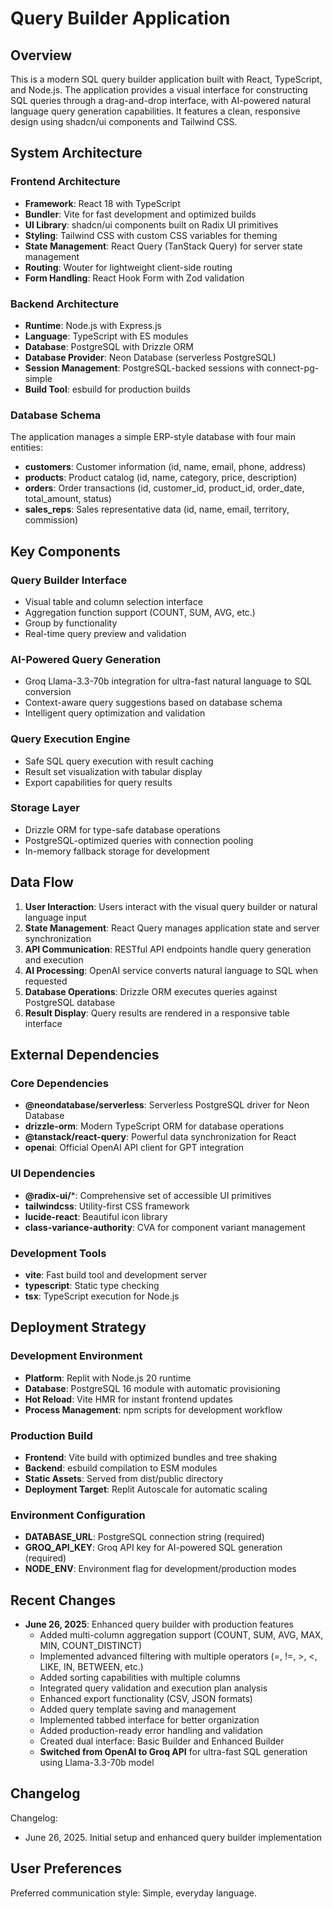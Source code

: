 # Query Builder Application

## Overview

This is a modern SQL query builder application built with React, TypeScript, and Node.js. The application provides a visual interface for constructing SQL queries through a drag-and-drop interface, with AI-powered natural language query generation capabilities. It features a clean, responsive design using shadcn/ui components and Tailwind CSS.

## System Architecture

### Frontend Architecture
- **Framework**: React 18 with TypeScript
- **Bundler**: Vite for fast development and optimized builds
- **UI Library**: shadcn/ui components built on Radix UI primitives
- **Styling**: Tailwind CSS with custom CSS variables for theming
- **State Management**: React Query (TanStack Query) for server state management
- **Routing**: Wouter for lightweight client-side routing
- **Form Handling**: React Hook Form with Zod validation

### Backend Architecture
- **Runtime**: Node.js with Express.js
- **Language**: TypeScript with ES modules
- **Database**: PostgreSQL with Drizzle ORM
- **Database Provider**: Neon Database (serverless PostgreSQL)
- **Session Management**: PostgreSQL-backed sessions with connect-pg-simple
- **Build Tool**: esbuild for production builds

### Database Schema
The application manages a simple ERP-style database with four main entities:
- **customers**: Customer information (id, name, email, phone, address)
- **products**: Product catalog (id, name, category, price, description)
- **orders**: Order transactions (id, customer_id, product_id, order_date, total_amount, status)
- **sales_reps**: Sales representative data (id, name, email, territory, commission)

## Key Components

### Query Builder Interface
- Visual table and column selection interface
- Aggregation function support (COUNT, SUM, AVG, etc.)
- Group by functionality
- Real-time query preview and validation

### AI-Powered Query Generation
- Groq Llama-3.3-70b integration for ultra-fast natural language to SQL conversion
- Context-aware query suggestions based on database schema
- Intelligent query optimization and validation

### Query Execution Engine
- Safe SQL query execution with result caching
- Result set visualization with tabular display
- Export capabilities for query results

### Storage Layer
- Drizzle ORM for type-safe database operations
- PostgreSQL-optimized queries with connection pooling
- In-memory fallback storage for development

## Data Flow

1. **User Interaction**: Users interact with the visual query builder or natural language input
2. **State Management**: React Query manages application state and server synchronization
3. **API Communication**: RESTful API endpoints handle query generation and execution
4. **AI Processing**: OpenAI service converts natural language to SQL when requested
5. **Database Operations**: Drizzle ORM executes queries against PostgreSQL database
6. **Result Display**: Query results are rendered in a responsive table interface

## External Dependencies

### Core Dependencies
- **@neondatabase/serverless**: Serverless PostgreSQL driver for Neon Database
- **drizzle-orm**: Modern TypeScript ORM for database operations
- **@tanstack/react-query**: Powerful data synchronization for React
- **openai**: Official OpenAI API client for GPT integration

### UI Dependencies
- **@radix-ui/***: Comprehensive set of accessible UI primitives
- **tailwindcss**: Utility-first CSS framework
- **lucide-react**: Beautiful icon library
- **class-variance-authority**: CVA for component variant management

### Development Tools
- **vite**: Fast build tool and development server
- **typescript**: Static type checking
- **tsx**: TypeScript execution for Node.js

## Deployment Strategy

### Development Environment
- **Platform**: Replit with Node.js 20 runtime
- **Database**: PostgreSQL 16 module with automatic provisioning
- **Hot Reload**: Vite HMR for instant frontend updates
- **Process Management**: npm scripts for development workflow

### Production Build
- **Frontend**: Vite build with optimized bundles and tree shaking
- **Backend**: esbuild compilation to ESM modules
- **Static Assets**: Served from dist/public directory
- **Deployment Target**: Replit Autoscale for automatic scaling

### Environment Configuration
- **DATABASE_URL**: PostgreSQL connection string (required)
- **GROQ_API_KEY**: Groq API key for AI-powered SQL generation (required)
- **NODE_ENV**: Environment flag for development/production modes

## Recent Changes

- **June 26, 2025**: Enhanced query builder with production features
  - Added multi-column aggregation support (COUNT, SUM, AVG, MAX, MIN, COUNT_DISTINCT)
  - Implemented advanced filtering with multiple operators (=, !=, >, <, LIKE, IN, BETWEEN, etc.)
  - Added sorting capabilities with multiple columns
  - Integrated query validation and execution plan analysis
  - Enhanced export functionality (CSV, JSON formats)
  - Added query template saving and management
  - Implemented tabbed interface for better organization
  - Added production-ready error handling and validation
  - Created dual interface: Basic Builder and Enhanced Builder
  - **Switched from OpenAI to Groq API** for ultra-fast SQL generation using Llama-3.3-70b model

## Changelog

Changelog:
- June 26, 2025. Initial setup and enhanced query builder implementation

## User Preferences

Preferred communication style: Simple, everyday language.